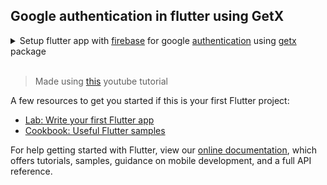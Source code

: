 ## Google authentication in flutter using GetX

<details>
<summary>Setup flutter app with <a href="https://pub.dev/packages/firebase_core">firebase</a> for google <a href="https://pub.dev/packages/firebase_auth">authentication</a> using <a href="https://pub.dev/packages/get">getx</a> package</summary>
<br>

When you run the project, at that time there will be a home screen; it will check whether the user is authenticated or not; if the user is authenticated, then the user will move to the welcome screen where the user's profile is displayed; if the user is not authenticated, then from the home screen, the user will move to the login screen- where the user will make a login and after that the user will move to the welcome screen.
</details>
<br>

> Made using [this](https://www.youtube.com/watch?v=jU92uEYQ6Fs) youtube tutorial

A few resources to get you started if this is your first Flutter project:

- [Lab: Write your first Flutter app](https://flutter.dev/docs/get-started/codelab)
- [Cookbook: Useful Flutter samples](https://flutter.dev/docs/cookbook)

For help getting started with Flutter, view our
[online documentation](https://flutter.dev/docs), which offers tutorials,
samples, guidance on mobile development, and a full API reference.
